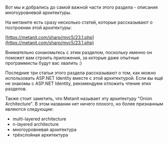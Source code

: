 Вот мы и добрались до самой важной части этого раздела - описания многоуровневой архитектуры.

На метаните есть сразу несколько статей, которые рассказывают о построении этой архитектуры:

[https://metanit.com/sharp/mvc5/23.1.php](https://metanit.com/sharp/mvc5/23.1.php)

Внимательно ознакомьтесь с этим разделом, поскольку именно он поможет вам строить приложения, за которые даже опытные программисты будут вас хвалить  :\)

Последние три статьи этого раздела рассказывают о том, как можно использовать ASP.NET Identity вместе с этой архитектурой. Если вы ещё не знакомы с ASP.NET Identity, рекомендуем отложить чтение этих разделов.

Также стоит заметить, что Metanit называет эту архитектуру "Onion Architecture". В этом названии нет ничего плохого, но более признанным являются следующие:

* multi-layered architecture
* n-layered architecture
* многоуровневая архитектура
* трёхслойная архитектура



